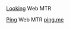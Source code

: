 
[Looking](https://looking.house/)
Web MTR

[Ping](https://ping.pe/)
Web MTR
[ping.me](https://port.ping.pe/)
